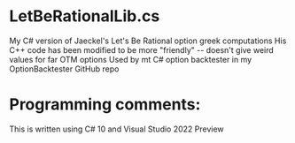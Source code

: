 # LetBeRationalLib.cs
My C# version of Jaeckel's Let's Be Rational option greek computations
His C++ code has been modified to be more "friendly" -- doesn't give weird values for far OTM options
Used by mt C# option backtester in my OptionBacktester GitHub repo

# Programming comments:
This is written using C# 10 and Visual Studio 2022 Preview